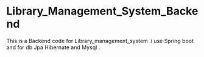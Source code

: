 # Library_Management_System_Backend
This is a Backend code for Library_management_system .i use Spring boot and for db Jpa Hibernate and Mysql .
